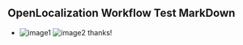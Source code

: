## OpenLocalization Workflow Test MarkDown
* ![image1](.\295dee52-1091-4cfb-9344-8e116b3033f6.png)   ![image2](.\819ba9d3-e186-4625-8bde-327c180009fe.png) 
thanks!